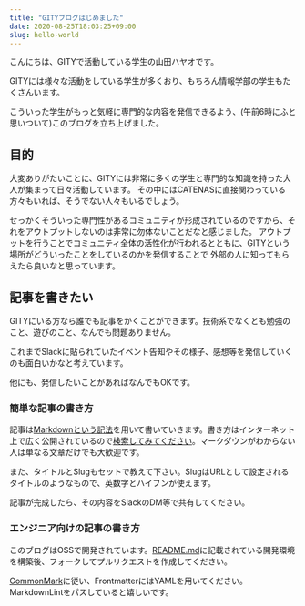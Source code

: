 ```yaml
---
title: "GITYブログはじめました"
date: 2020-08-25T18:03:25+09:00
slug: hello-world
---
```


こんにちは、GITYで活動している学生の山田ハヤオです。

GITYには様々な活動をしている学生が多くおり、もちろん情報学部の学生もたくさんいます。

こういった学生がもっと気軽に専門的な内容を発信できるよう、(午前6時にふと思いついて)このブログを立ち上げました。

## 目的

大変ありがたいことに、GITYには非常に多くの学生と専門的な知識を持った大人が集まって日々活動しています。
その中にはCATENASに直接関わっている方々もいれば、そうでない人々もいるでしょう。

せっかくそういった専門性があるコミュニティが形成されているのですから、それをアウトプットしないのは非常に勿体ないことだなと感じました。
アウトプットを行うことでコミュニティ全体の活性化が行われるとともに、GITYという場所がどういったことをしているのかを発信することで
外部の人に知ってもらえたら良いなと思っています。

## 記事を書きたい

GITYにいる方なら誰でも記事をかくことができます。技術系でなくとも勉強のこと、遊びのこと、なんでも問題ありません。

これまでSlackに貼られていたイベント告知やその様子、感想等を発信していくのも面白いかなと考えています。

他にも、発信したいことがあればなんでもOKです。

### 簡単な記事の書き方

記事は[Markdownという記法](https://commonmark.org/help/)を用いて書いていきます。書き方はインターネット上で広く公開されているので[検索してみてください](https://www.google.com/search?q=markdown+%E8%A8%98%E6%B3%95)。マークダウンがわからない人は単なる文章だけでも大歓迎です。

また、タイトルとSlugもセットで教えて下さい。SlugはURLとして設定されるタイトルのようなもので、英数字とハイフンが使えます。

記事が完成したら、その内容をSlackのDM等で共有してください。

### エンジニア向けの記事の書き方

このブログはOSSで開発されています。[README.md](https://github.com/sdmlaborg/gity-tech-blog)に記載されている開発環境を構築後、フォークしてプルリクエストを作成してください。

[CommonMark](https://commonmark.org/help/)に従い、FrontmatterにはYAMLを用いてください。MarkdownLintをパスしていると嬉しいです。
